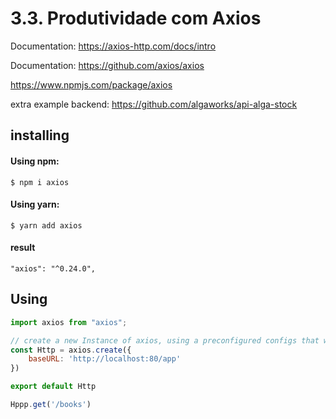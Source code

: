# 3.3. Produtividade com Axios

Documentation: https://axios-http.com/docs/intro

Documentation: https://github.com/axios/axios


https://www.npmjs.com/package/axios



extra example backend: https://github.com/algaworks/api-alga-stock

## installing

#### Using npm:
```shell
$ npm i axios
```

#### Using yarn:
```shell
$ yarn add axios
```

#### result 
```
"axios": "^0.24.0",
```

## Using 
```javascript
import axios from "axios";

// create a new Instance of axios, using a preconfigured configs that we can have
const Http = axios.create({
    baseURL: 'http://localhost:80/app'
})

export default Http

```


```javascript
Hppp.get('/books')
```
